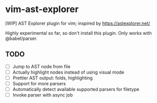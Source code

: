 # vim-ast-explorer

[WIP] AST Explorer plugin for vim; inspired by https://astexplorer.net/

Highly experimental so far, so don't install this plugin. Only works with @babel/parser.

## TODO

- [ ] Jump to AST node from file
- [ ] Actually highlight nodes instead of using visual mode
- [ ] Prettier AST output: folds, highlighting
- [ ] Support for more parsers
- [ ] Automatically detect available supported parsers for filetype
- [ ] Invoke parser with async job
